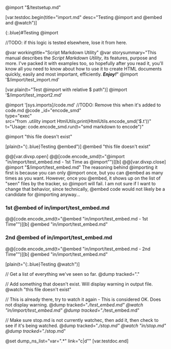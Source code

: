 @import "$/testsetup.md"

[var.testdoc.begin(title="import.md" desc="Testing @import and @embed and @watch")]

{:.blue}#Testing @import

//TODO: if this logic is tested elsewhere, lose it from here.

@var workingtitle="Script&#32;Markdown&#32;Utility"
@var storysummary="This manual describes the *Script Markdown Utility*, its features, purpose and more. I've packed it with examples too, so hopefully after you read it, you'll know all you need to know about how to use it to create HTML documents quickly, easily and most important, efficiently. ***Enjoy!***"
@import '$/import/test_import.md'

[var.plain(t="Test @import with relative $ path")]
@import '$/import/test_import2.md'

@import '[sys.imports]/code.md'
//TODO: Remove this when it's added to code.md
@code _id="encode_smd"\
      type="exec"\
      src="from .utility import HtmlUtils;print(HtmlUtils.encode_smd('$.t'))"\
      t="Usage: code.encode_smd.run(t=\"smd markdown to encode\")"

@import "this file doesn't exist"



[plain(t="{:.blue}Testing @embed")]
@embed "this file doesn't exist"

@@[var.divxp.open]
@@[code.encode_smd(t="@import \"in/import/test_embed.md - 1st Time as @import\"")][b]
@@[var.divxp.close]
@import "$/import/test_embed.md"
The reasoning behind @importing it first is because you can only @import once, but you can @embed as many times as you want. However, once you @embed, it shows up on the list of "seen" files by the tracker, so @import will fail. I am not sure if I want to change that behavior, since technically, @embed code would not likely be a candidate for @importing anyway...
### 1st @embed of in/import/test_embed.md
@@[code.encode_smd(t="@embed \"in/import/test_embed.md - 1st Time\"")][b]
@embed "in/import/test_embed.md"
### 2nd @embed of in/import/test_embed.md
@@[code.encode_smd(t="@embed \"in/import/test_embed.md - 2nd Time\"")][b]
@embed "in/import/test_embed.md"

[plain(t="{:.blue}Testing @watch")]

// Get a list of everything we've seen so far.
@dump tracked="."

// Add something that doesn't exist. Will display warning in output file.
@watch "this file doesn't exist"

// This is already there, try to watch it again - This is considered OK. Does not display warning.
@dump tracked=".*/test_embed.md"
@watch "in/import/test_embed.md"
@dump tracked=".*/test_embed.md"

// Make sure stop.md is not currently watchec, then add it, then check to see if it's being watched.
@dump tracked=".*/stop.md"
@watch "in/stop.md"
@dump tracked=".*/stop.md"

@set dump_ns_list="var=\".*\" link=\"c|d\""
[var.testdoc.end]
